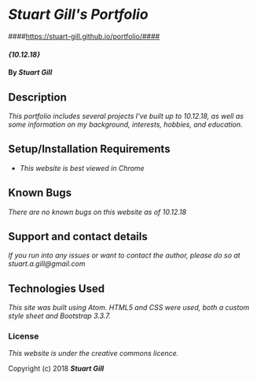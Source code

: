 # _Stuart Gill's Portfolio_

####https://stuart-gill.github.io/portfolio/####

#### _{10.12.18}_

#### By _**Stuart Gill**_

## Description

_This portfolio includes several projects I've built up to 10.12.18, as well as some information on my background, interests, hobbies, and education._

## Setup/Installation Requirements

* _This website is best viewed in Chrome_

## Known Bugs

_There are no known bugs on this website as of 10.12.18_

## Support and contact details

_If you run into any issues or want to contact the author, please do so at stuart.a.gill@gmail.com_

## Technologies Used

_This site was built using Atom. HTML5 and CSS were used, both a custom style sheet and Bootstrap 3.3.7._

### License

*This website is under the creative commons licence.*

Copyright (c) 2018 **_Stuart Gill_**
